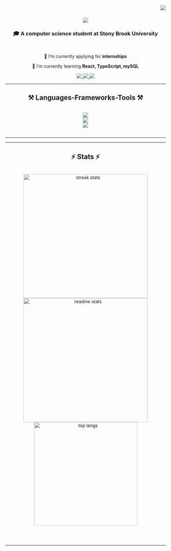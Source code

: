 <img align="right" src="https://visitor-badge.laobi.icu/badge?page_id=NotJerwee.NotJerwee" />

<h1 align="center">
    <img src="https://readme-typing-svg.herokuapp.com/?font=Righteous&size=35&center=true&vCenter=true&width=500&height=70&duration=4000&lines=Hi+There!+👋;+I'm+Jerry+Lin!;" />
</h1>

<h3 align="center">🎓 A computer science student at Stony Brook University </h3>

<br/>

<div align="center">
 
 🔭 I’m currently applying for **internships**
 
 🌱 I’m currently learning **React, TypeScript, mySQL**

 </div>
 
<div align="center"> 
  <a href="mailto:jerrylin2488@gmail.com">
    <img src="https://img.shields.io/badge/Gmail-333333?style=for-the-badge&logo=gmail&logoColor=red" />
  </a>
  <a href="https://linkedin.com/in/lin-jerry/" target="_blank">
    <img src="https://img.shields.io/badge/LinkedIn-0077B5?style=for-the-badge&logo=linkedin&logoColor=white" target="_blank" />
  </a>
  <a href="https://NotJerwee.github.io" target="_blank">
     <img src="https://img.shields.io/badge/Portfolio-FF5722?style=for-the-badge&logo=todoist&logoColor=white" target="_blank" /> 
  </a>
</div>

 <hr/>
 
<h2 align="center">⚒️ Languages-Frameworks-Tools ⚒️</h2>
<br/>
<div align="center">
    <img src="https://skillicons.dev/icons?i=java,javascript,python,html,css" /><br>
    <img src="https://skillicons.dev/icons?i=react,mongodb,nodejs,express" /><br>
    <img src="https://skillicons.dev/icons?i=github,vscode,figma,git,postman" /><br>
</div>

<br/>
<hr/>

<hr/>

<h2 align="center">⚡ Stats ⚡</h2>
<br>
<div align=center>
  <img width=390 src="https://github-readme-streak-stats-NotJerwee.vercel.app/?user=NotJerwee&count_private=true&theme=react&border_radius=10" alt="streak stats"/>
  <img width=390 src="https://github-readme-stats-NotJerwee.vercel.app/api?username=NotJerwee&count_private=true&show_icons=true&theme=react&rank_icon=github&border_radius=10" alt="readme stats" />
  <br/>
  <img width=325 align="center" src="https://github-readme-stats-NotJerwee.vercel.app/api/top-langs/?username=NotJerwee&hide=HTML&langs_count=8&layout=compact&theme=react&border_radius=10&size_weight=0.5&count_weight=0.5&exclude_repo=github-readme-stats" alt="top langs" />
</div>

<br/><br/>

<hr/>


<br/>
